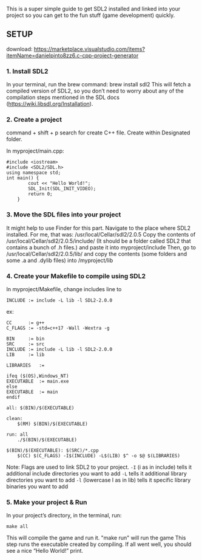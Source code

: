 This is a super simple guide to get SDL2 installed and linked into your project so you can get to the fun stuff (game development) quickly. 


## SETUP

download:
https://marketplace.visualstudio.com/items?itemName=danielpinto8zz6.c-cpp-project-generator

###  1. Install SDL2
In your terminal, run the brew command:
brew install sdl2
This will fetch a compiled version of SDL2, so you don’t need to worry about any of the compilation steps mentioned in the SDL docs (https://wiki.libsdl.org/Installation).

###  2. Create a project
command + shift + p 
search for create C++ file. Create within Designated folder.

In myproject/main.cpp:

```
#include <iostream>
#include <SDL2/SDL.h>
using namespace std;
int main() {
        cout << "Hello World!";
        SDL_Init(SDL_INIT_VIDEO);
        return 0;
    }
```


###  3. Move the SDL files into your project
It might help to use Finder for this part. Navigate to the place where SDL2 installed. For me, that was:
/usr/local/Cellar/sdl2/2.0.5
Copy the contents of
/usr/local/Cellar/sdl2/2.0.5/include/
(It should be a folder called SDL2 that contains a bunch of .h files.)
and paste it into
myproject/include
Then, go to
/usr/local/Cellar/sdl2/2.0.5/lib/
and copy the contents (some folders and some .a and .dylib files) into
/myproject/lib

###  4. Create your Makefile to compile using SDL2
In myproject/Makefile, change includes line to 
```
INCLUDE	:= include -L lib -l SDL2-2.0.0
```
ex:
```
CC		:= g++
C_FLAGS := -std=c++17 -Wall -Wextra -g

BIN		:= bin
SRC		:= src
INCLUDE	:= include -L lib -l SDL2-2.0.0
LIB		:= lib

LIBRARIES	:=

ifeq ($(OS),Windows_NT)
EXECUTABLE	:= main.exe
else
EXECUTABLE	:= main
endif

all: $(BIN)/$(EXECUTABLE)

clean:
	$(RM) $(BIN)/$(EXECUTABLE)

run: all
	./$(BIN)/$(EXECUTABLE)

$(BIN)/$(EXECUTABLE): $(SRC)/*.cpp
	$(CC) $(C_FLAGS) -I$(INCLUDE) -L$(LIB) $^ -o $@ $(LIBRARIES)
 ```
Note: Flags are used to link SDL2 to your project.
`-I` (i as in include) tells it additional include directories you want to add
`-L` tells it additional library directories you want to add
`-l` (lowercase l as in lib) tells it specific library binaries you want to add

### 5. Make your project & Run
In your project’s directory, in the terminal, run:
```
make all

```
This will compile the game and run it. "make run" will run the game
This step runs the executable created by compiling. If all went well, you should see a nice “Hello World!” print. 